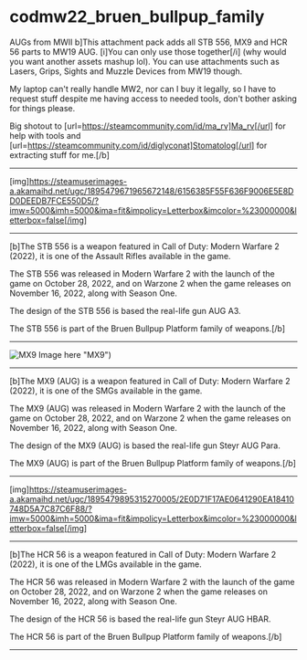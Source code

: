 # codmw22_bruen_bullpup_family
AUGs from MWII
b]This attachment pack adds all STB 556, MX9 and HCR 56 parts to MW19 AUG. [i]You can only use those together[/i] (why would you want another assets mashup lol). You can use attachments such as Lasers, Grips, Sights and Muzzle Devices from MW19 though.

My laptop can't really handle MW2, nor can I buy it legally, so I have to request stuff despite me having access to needed tools, don't bother asking for things please.

Big shotout to [url=https://steamcommunity.com/id/ma_rv]Ma_rv[/url] for help with tools and [url=https://steamcommunity.com/id/diglyconat]Stomatolog[/url] for extracting stuff for me.[/b]

---

[img]https://steamuserimages-a.akamaihd.net/ugc/1895479671965672148/6156385F55F636F9006E5E8DD0DEEDB7FCE550D5/?imw=5000&imh=5000&ima=fit&impolicy=Letterbox&imcolor=%23000000&letterbox=false[/img]

---

[b]The STB 556 is a weapon featured in Call of Duty: Modern Warfare 2 (2022), it is one of the Assault Rifles available in the game.

The STB 556 was released in Modern Warfare 2 with the launch of the game on October 28, 2022, and on Warzone 2 when the game releases on November 16, 2022, along with Season One.

The design of the STB 556 is based the real-life gun AUG A3.

The STB 556 is part of the Bruen Bullpup Platform family of weapons.[/b]

---

![MX9 Image here](https://steamuserimages-a.akamaihd.net/ugc/1895479895312527365/03CA43B16A8AE307B85E56F86B7D41EECAEB7376/?imw=5000&imh=5000&ima=fit&impolicy=Letterbox&imcolor=%23000000&letterbox=false) "MX9")

---

[b]The MX9 (AUG) is a weapon featured in Call of Duty: Modern Warfare 2 (2022), it is one of the SMGs available in the game.

The MX9 (AUG) was released in Modern Warfare 2 with the launch of the game on October 28, 2022, and on Warzone 2 when the game releases on November 16, 2022, along with Season One.

The design of the MX9 (AUG) is based the real-life gun Steyr AUG Para.

The MX9 (AUG) is part of the Bruen Bullpup Platform family of weapons.[/b]

---

[img]https://steamuserimages-a.akamaihd.net/ugc/1895479895315270005/2E0D71F17AE0641290EA18410748D5A7C87C6F88/?imw=5000&imh=5000&ima=fit&impolicy=Letterbox&imcolor=%23000000&letterbox=false[/img]

---

[b]The HCR 56 is a weapon featured in Call of Duty: Modern Warfare 2 (2022), it is one of the LMGs available in the game.

The HCR 56 was released in Modern Warfare 2 with the launch of the game on October 28, 2022, and on Warzone 2 when the game releases on November 16, 2022, along with Season One.

The design of the HCR 56 is based the real-life gun Steyr AUG HBAR.

The HCR 56 is part of the Bruen Bullpup Platform family of weapons.[/b]

---

